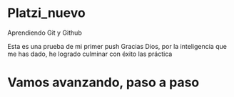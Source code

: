# Platzi_nuevo
Aprendiendo Git  y Github

Esta es una prueba de mi primer push
Gracias Dios, por la inteligencia que me has dado, he logrado culminar con éxito las práctica
# Vamos avanzando, paso a paso